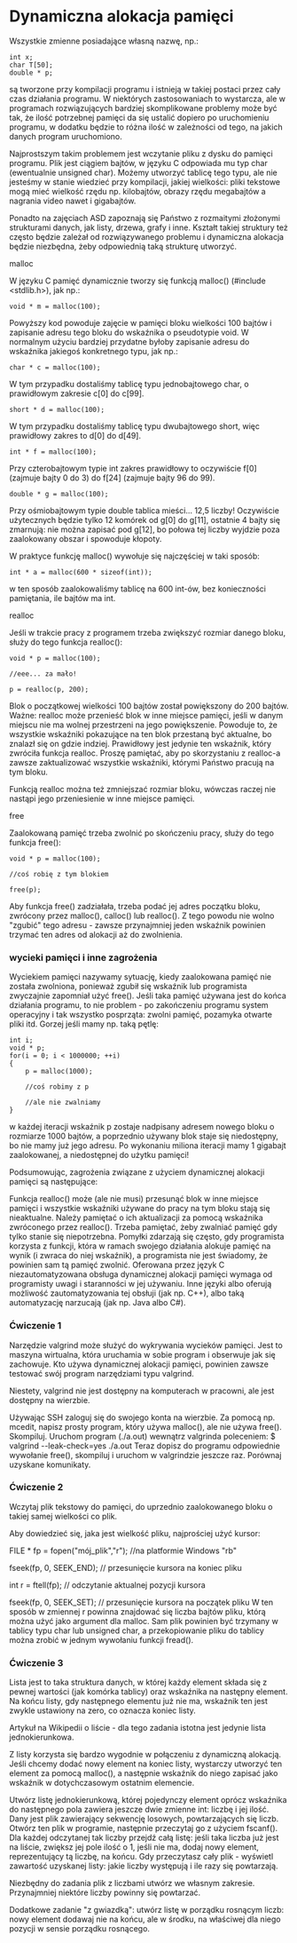 # Dynamiczna alokacja pamięci

Wszystkie zmienne posiadające własną nazwę, np.:

    int x;
    char T[50];
    double * p;
są tworzone przy kompilacji programu i istnieją w takiej postaci przez cały czas działania programu. W niektórych zastosowaniach to wystarcza, ale w programach rozwiązujących bardziej skomplikowane problemy może być tak, że ilość potrzebnej pamięci da się ustalić dopiero po uruchomieniu programu, w dodatku będzie to różna ilość w zależności od tego, na jakich danych program uruchomiono.

Najprostszym takim problemem jest wczytanie pliku z dysku do pamięci programu. Plik jest ciągiem bajtów, w języku C odpowiada mu typ char (ewentualnie unsigned char). Możemy utworzyć tablicę tego typu, ale nie jesteśmy w stanie wiedzieć przy kompilacji, jakiej wielkości: pliki tekstowe mogą mieć wielkość rzędu np. kilobajtów, obrazy rzędu megabajtów a nagrania video nawet i gigabajtów.

Ponadto na zajęciach ASD zapoznają się Państwo z rozmaitymi złożonymi strukturami danych, jak listy, drzewa, grafy i inne. Kształt takiej struktury też często będzie zależał od rozwiązywanego problemu i dynamiczna alokacja będzie niezbędna, żeby odpowiednią taką strukturę utworzyć.

malloc

W języku C pamięć dynamicznie tworzy się funkcją malloc() (#include <stdlib.h>), jak np.:

    void * m = malloc(100);
Powyższy kod powoduje zajęcie w pamięci bloku wielkości 100 bajtów i zapisanie adresu tego bloku do wskaźnika o pseudotypie void. W normalnym użyciu bardziej przydatne byłoby zapisanie adresu do wskaźnika jakiegoś konkretnego typu, jak np.:

    char * c = malloc(100);
W tym przypadku dostaliśmy tablicę typu jednobajtowego char, o prawidłowym zakresie c[0] do c[99].

    short * d = malloc(100);
W tym przypadku dostaliśmy tablicę typu dwubajtowego short, więc prawidłowy zakres to d[0] do d[49].

    int * f = malloc(100);
Przy czterobajtowym typie int zakres prawidłowy to oczywiście f[0] (zajmuje bajty 0 do 3) do f[24] (zajmuje bajty 96 do 99).

    double * g = malloc(100);
Przy ośmiobajtowym typie double tablica mieści... 12,5 liczby! Oczywiście użytecznych będzie tylko 12 komórek od g[0] do g[11], ostatnie 4 bajty się zmarnują: nie można zapisać pod g[12], bo połowa tej liczby wyjdzie poza zaalokowany obszar i spowoduje kłopoty.

W praktyce funkcję malloc() wywołuje się najczęściej w taki sposób:

    int * a = malloc(600 * sizeof(int));
w ten sposób zaalokowaliśmy tablicę na 600 int-ów, bez konieczności pamiętania, ile bajtów ma int.

realloc

Jeśli w trakcie pracy z programem trzeba zwiększyć rozmiar danego bloku, służy do tego funkcja realloc():

    void * p = malloc(100);
    
    //eee... za mało!
    
    p = realloc(p, 200);
Blok o początkowej wielkości 100 bajtów został powiększony do 200 bajtów. Ważne: realloc może przenieść blok w inne miejsce pamięci, jeśli w danym miejscu nie ma wolnej przestrzeni na jego powiększenie. Powoduje to, że wszystkie wskaźniki pokazujące na ten blok przestaną być aktualne, bo znalazł się on gdzie indziej. Prawidłowy jest jedynie ten wskaźnik, który zwróciła funkcja realloc. Proszę pamiętać, aby po skorzystaniu z realloc-a zawsze zaktualizować wszystkie wskaźniki, którymi Państwo pracują na tym bloku.

Funkcją realloc można też zmniejszać rozmiar bloku, wówczas raczej nie nastąpi jego przeniesienie w inne miejsce pamięci.

free

Zaalokowaną pamięć trzeba zwolnić po skończeniu pracy, służy do tego funkcja free():

    void * p = malloc(100);
    
    //coś robię z tym blokiem
    
    free(p);
    
Aby funkcja free() zadziałała, trzeba podać jej adres początku bloku, zwrócony przez malloc(), calloc() lub realloc(). Z tego powodu nie wolno "zgubić" tego adresu - zawsze przynajmniej jeden wskaźnik powinien trzymać ten adres od alokacji aż do zwolnienia.

### wycieki pamięci i inne zagrożenia

Wyciekiem pamięci nazywamy sytuację, kiedy zaalokowana pamięć nie została zwolniona, ponieważ zgubił się wskaźnik lub programista zwyczajnie zapomniał użyć free(). Jeśli taka pamięć używana jest do końca działania programu, to nie problem - po zakończeniu programu system operacyjny i tak wszystko posprząta: zwolni pamięć, pozamyka otwarte pliki itd. Gorzej jeśli mamy np. taką pętlę:

    int i;
    void * p;
    for(i = 0; i < 1000000; ++i)
    {
        p = malloc(1000);

        //coś robimy z p

        //ale nie zwalniamy
    }

w każdej iteracji wskaźnik p zostaje nadpisany adresem nowego bloku o rozmiarze 1000 bajtów, a poprzednio używany blok staje się niedostępny, bo nie mamy już jego adresu. Po wykonaniu miliona iteracji mamy 1 gigabajt zaalokowanej, a niedostępnej do użytku pamięci!

Podsumowując, zagrożenia związane z użyciem dynamicznej alokacji pamięci są następujące:

Funkcja realloc() może (ale nie musi) przesunąć blok w inne miejsce pamięci i wszystkie wskaźniki używane do pracy na tym bloku stają się nieaktualne. Należy pamiętać o ich aktualizacji za pomocą wskaźnika zwróconego przez realloc().
Trzeba pamiętać, żeby zwalniać pamięć gdy tylko stanie się niepotrzebna. Pomyłki zdarzają się często, gdy programista korzysta z funkcji, która w ramach swojego działania alokuje pamięć na wynik (i zwraca do niej wskaźnik), a programista nie jest świadomy, że powinien sam tą pamięć zwolnić.
Oferowana przez język C niezautomatyzowana obsługa dynamicznej alokacji pamięci wymaga od programisty uwagi i staranności w jej używaniu. Inne języki albo oferują możliwość zautomatyzowania tej obsłuji (jak np. C++), albo taką automatyzację narzucają (jak np. Java albo C#).

### Ćwiczenie 1

Narzędzie valgrind może służyć do wykrywania wycieków pamięci. Jest to maszyna wirtualna, która uruchamia w sobie program i obserwuje jak się zachowuje. Kto używa dynamicznej alokacji pamięci, powinien zawsze testować swój program narzędziami typu valgrind.

Niestety, valgrind nie jest dostępny na komputerach w pracowni, ale jest dostępny na wierzbie.

Używając SSH zaloguj się do swojego konta na wierzbie.
Za pomocą np. mcedit, napisz prosty program, który używa malloc(), ale nie używa free(). Skompiluj.
Uruchom program (./a.out) wewnątrz valgrinda poleceniem: $ valgrind --leak-check=yes ./a.out
Teraz dopisz do programu odpowiednie wywołanie free(), skompiluj i uruchom w valgrindzie jeszcze raz. Porównaj uzyskane komunikaty.

### Ćwiczenie 2

Wczytaj plik tekstowy do pamięci, do uprzednio zaalokowanego bloku o takiej samej wielkości co plik.

Aby dowiedzieć się, jaka jest wielkość pliku, najprościej użyć kursor:

FILE * fp = fopen("mój_plik","r"); //na platformie Windows "rb"

fseek(fp, 0, SEEK_END); // przesunięcie kursora na koniec pliku

int r = ftell(fp); // odczytanie aktualnej pozycji kursora

fseek(fp, 0, SEEK_SET); // przesunięcie kursora na początek pliku
W ten sposób w zmiennej r powinna znajdować się liczba bajtów pliku, którą można użyć jako argument dla malloc. Sam plik powinien być trzymany w tablicy typu char lub unsigned char, a przekopiowanie pliku do tablicy można zrobić w jednym wywołaniu funkcji fread().

### Ćwiczenie 3

Lista jest to taka struktura danych, w której każdy element składa się z pewnej wartości (jak komórka tablicy) oraz wskaźnika na następny element. Na końcu listy, gdy następnego elementu już nie ma, wskaźnik ten jest zwykle ustawiony na zero, co oznacza koniec listy.

Artykuł na Wikipedii o liście - dla tego zadania istotna jest jedynie lista jednokierunkowa.

Z listy korzysta się bardzo wygodnie w połączeniu z dynamiczną alokacją. Jeśli chcemy dodać nowy element na koniec listy, wystarczy utworzyć ten element za pomocą malloc(), a następnie wskaźnik do niego zapisać jako wskaźnik w dotychczasowym ostatnim elemencie.

Utwórz listę jednokierunkową, której pojedynczy element oprócz wskaźnika do następnego pola zawiera jeszcze dwie zmienne int: liczbę i jej ilość. Dany jest plik zawierający sekwencję losowych, powtarzających się liczb. Otwórz ten plik w programie, następnie przeczytaj go z użyciem fscanf(). Dla każdej odczytanej tak liczby przejdź całą listę: jeśli taka liczba już jest na liście, zwiększ jej pole ilość o 1, jeśli nie ma, dodaj nowy element, reprezentujący tą liczbę, na końcu. Gdy przeczytasz cały plik - wyświetl zawartość uzyskanej listy: jakie liczby występują i ile razy się powtarzają.

Niezbędny do zadania plik z liczbami utwórz we własnym zakresie. Przynajmniej niektóre liczby powinny się powtarzać.

Dodatkowe zadanie "z gwiazdką": utwórz listę w porządku rosnącym liczb: nowy element dodawaj nie na końcu, ale w środku, na właściwej dla niego pozycji w sensie porządku rosnącego.

